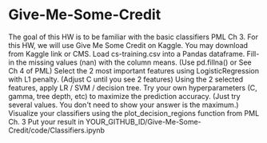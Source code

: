 # Give-Me-Some-Credit
The goal of this HW is to be familiar with the basic classifiers PML Ch 3.
For this HW, we will use Give Me Some Credit on Kaggle. You may download from Kaggle link or CMS.
Load cs-training.csv into a Pandas dataframe.
Fill-in the missing values (nan) with the column means. (Use pd.fillna() or See Ch 4 of PML)
Select the 2 most important features using LogisticRegression with L1 penalty. (Adjust C until you see 2 features)
Using the 2 selected features, apply LR / SVM / decision tree. Try your own hyperparameters (C, gamma, tree depth, etc) to maximize the prediction accuracy. (Just try several values. You don't need to show your answer is the maximum.)
Visualize your classifiers using the plot_decision_regions function from PML Ch. 3
Put your result in YOUR_GITHUB_ID/Give-Me-Some-Credit/code/Classifiers.ipynb
